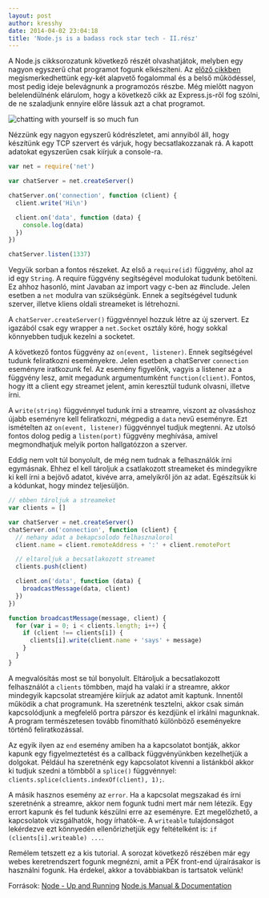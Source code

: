 ```yaml
---
layout: post
author: kresshy
date: 2014-04-02 23:04:18
title: 'Node.js is a badass rock star tech - II.rész'
---
```


A Node.js cikksorozatunk következő részét olvashatjátok, melyben egy nagyon egyszerű chat programot fogunk elkészíteni. Az [előző cikkben](http://kir-dev.sch.bme.hu/2014/03/25/nodejs-is-a-badass-rock-star-tech-part-i/) megismerkedhettünk egy-két alapvető fogalommal és a belső működéssel, most pedig ideje belevágnunk a programozós részbe. Még mielőtt nagyon belelendülnénk elárulom, hogy a következő cikk az Express.js-ről fog szólni, de ne szaladjunk ennyire előre lássuk azt a chat programot.

![chatting with yourself is so much fun](https://dl.dropboxusercontent.com/u/31443466/Capture.PNG)

Nézzünk egy nagyon egyszerű kódrészletet, ami annyiból áll, hogy készítünk egy TCP szervert és várjuk, hogy becsatlakozzanak rá. A kapott adatokat egyszerűen csak kiírjuk a console-ra.

```js
var net = require('net')

var chatServer = net.createServer()

chatServer.on('connection', function (client) {
  client.write('Hi\n')

  client.on('data', function (data) {
    console.log(data)
  })
})

chatServer.listen(1337)
```

Vegyük sorban a fontos részeket. Az első a `require(id)` függvény, ahol az id egy `String`. A require függvény segítségével modulokat tudunk betölteni. Ez ahhoz hasonló, mint Javaban az import vagy c-ben az #include. Jelen esetben a `net` modulra van szükségünk. Ennek a segítségével tudunk szerver, illetve kliens oldali streameket is létrehozni.

A `chatServer.createServer()` függvénnyel hozzuk létre az új szervert. Ez igazából csak egy wrapper a `net.Socket` osztály köré, hogy sokkal könnyebben tudjuk kezelni a socketet.

A következő fontos függvény az `on(event, listener)`. Ennek segítségével tudunk feliratkozni eseményekre. Jelen esetben a chatServer `connection` eseményre iratkozunk fel. Az esemény figyelőnk, vagyis a listener az a függvény lesz, amit megadunk argumentumként `function(client)`. Fontos, hogy itt a client egy streamet jelent, amin keresztül tudunk olvasni, illetve írni.

A `write(string)` függvénnyel tudunk írni a streamre, viszont az olvasáshoz újabb eseményre kell feliratkozni, mégpedig a `data` nevű eseményre. Ezt ismételten az `on(event, listener)` függvénnyel tudjuk megtenni. Az utolsó fontos dolog pedig a `listen(port)` függvény meghívása, amivel megmondhatjuk melyik porton hallgatózzon a szerver.

Eddig nem volt túl bonyolult, de még nem tudnak a felhasználók írni egymásnak. Ehhez el kell tároljuk a csatlakozott streameket és mindegyikre ki kell írni a bejövő adatot, kivéve arra, amelyikről jön az adat. Egészítsük ki a kódunkat, hogy mindez teljesüljön.

```js
// ebben tároljuk a streameket
var clients = []

var chatServer = net.createServer()
chatServer.on('connection', function (client) {
  // nehany adat a bekapcsolodo felhasznalorol
  client.name = client.remoteAddress + ':' + client.remotePort

  // eltaroljuk a becsatlakozott streamet
  clients.push(client)

  client.on('data', function (data) {
    broadcastMessage(data, client)
  })
})

function broadcastMessage(message, client) {
  for (var i = 0; i < clients.length; i++) {
    if (client !== clients[i]) {
      clients[i].write(client.name + 'says' + message)
    }
  }
}
```

A megvalósítás most se túl bonyolult. Eltároljuk a becsatlakozott felhasználót a `clients` tömbben, majd ha valaki ír a streamre, akkor mindegyik kapcsolat streamjére kiírjuk az adatot amit kaptunk. Innentől működik a chat programunk. Ha szeretnénk tesztelni, akkor csak simán kapcsolódjunk a megfelelő portra párszor és kezdjünk el irkálni magunknak. A program természetesen tovább finomítható különböző eseményekre történő feliratkozással.

Az egyik ilyen az `end` esemény amiben ha a kapcsolatot bontják, akkor kapunk egy figyelmeztetést és a callback függvényünkben kezelhetjük a dolgokat. Például ha szeretnénk egy kapcsolatot kivenni a listánkból akkor ki tudjuk szedni a tömbből a `splice()` függvénnyel: `clients.splice(clients.indexOf(client), 1);`.

A másik hasznos esemény az `error`. Ha a kapcsolat megszakad és írni szeretnénk a streamre, akkor nem fogunk tudni mert már nem létezik. Egy errort kapunk és fel tudunk készülni erre az eseményre. Ezt megelőzhető, a kapcsolatok vizsgálhatók, hogy írhatók-e. A `writeable` tulajdonságot lekérdezve ezt könnyedén ellenőrizhetjük egy feltételként is: `if (clients[i].writeable) ...`.

Remélem tetszett ez a kis tutorial. A sorozat következő részében már egy webes keretrendszert fogunk megnézni, amit a PÉK front-end újraírásakor is használni fogunk. Ha érdekel, akkor a továbbiakban is tartsatok velünk!

Források:
[Node - Up and Running](http://shop.oreilly.com/product/0636920015956.do)
[Node.js Manual & Documentation](http://nodejs.org/api/)
